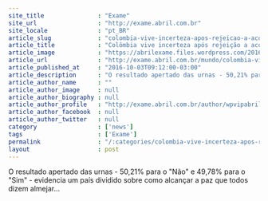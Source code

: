 ```yaml
---
site_title               : "Exame"
site_url                 : "http://exame.abril.com.br"
site_locale              : "pt_BR"
article_slug             : "colombia-vive-incerteza-apos-rejeicao-a-acordo-de-paz"
article_title            : "Colômbia vive incerteza após rejeição a acordo de paz"
article_image            : "https://abrilexame.files.wordpress.com/2016/10/size_960_16_9_fa1.jpg?quality=70&strip=all&w=960"
article_url              : "http://exame.abril.com.br/mundo/colombia-vive-incerteza-apos-rejeicao-a-acordo-de-paz/"
article_published_at     : "2016-10-03T09:12:00-03:00"
article_description      : "O resultado apertado das urnas - 50,21% para o 'Não' e 49,78% para o 'Sim' - evidencia um país dividido sobre como alcançar a paz que todos dizem almejar..."
article_author_name      : ""
article_author_image     : null
article_author_biography : null
article_author_profile   : "http://exame.abril.com.br/author/wpvipabril/"
article_author_facebook  : null
article_author_twitter   : null
category                 : ['news']
tags                     : ['Exame']
permalink                : "/:categories/colombia-vive-incerteza-apos-rejeicao-a-acordo-de-paz/"
layout                   : post
---
```


O resultado apertado das urnas - 50,21% para o "Não" e 49,78% para o "Sim" - evidencia um país dividido sobre como alcançar a paz que todos dizem almejar...
